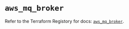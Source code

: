 # `aws_mq_broker`

Refer to the Terraform Registory for docs: [`aws_mq_broker`](https://registry.terraform.io/providers/hashicorp/aws/3.76.1/docs/resources/mq_broker).

